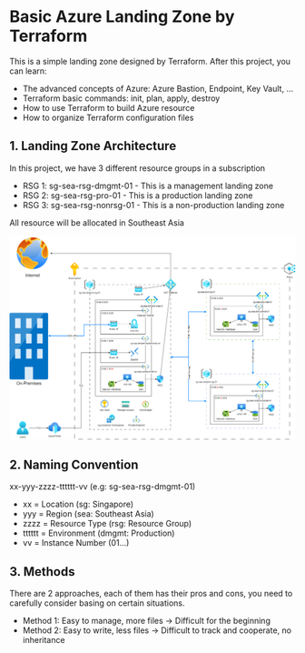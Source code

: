 # Basic Azure Landing Zone by Terraform

This is a simple landing zone designed by Terraform. After this project, you can learn:
- The advanced concepts of Azure: Azure Bastion, Endpoint, Key Vault, ... 
- Terraform basic commands: init, plan, apply, destroy
- How to use Terraform to build Azure resource
- How to organize Terraform configuration files

## 1. Landing Zone Architecture
In this project, we have 3 different resource groups in a subscription
- RSG 1: sg-sea-rsg-dmgmt-01 - This is a management landing zone
- RSG 2: sg-sea-rsg-pro-01 - This is a production landing zone
- RSG 3: sg-sea-rsg-nonrsg-01 - This is a non-production landing zone

All resource will be allocated in Southeast Asia

![plot](./Architecture%20SVTECH%20v1.1.png)

## 2. Naming Convention
xx-yyy-zzzz-tttttt-vv (e.g: sg-sea-rsg-dmgmt-01)
- xx = Location (sg: Singapore)
- yyy = Region (sea: Southeast Asia)
- zzzz = Resource Type (rsg: Resource Group)
- tttttt = Environment (dmgmt: Production)
- vv = Instance Number (01...)

## 3. Methods
There are 2 approaches, each of them has their pros and cons, you need to carefully consider basing on certain situations. 
- Method 1: Easy to manage, more files -> Difficult for the beginning
- Method 2: Easy to write, less files -> Difficult to track and cooperate, no inheritance